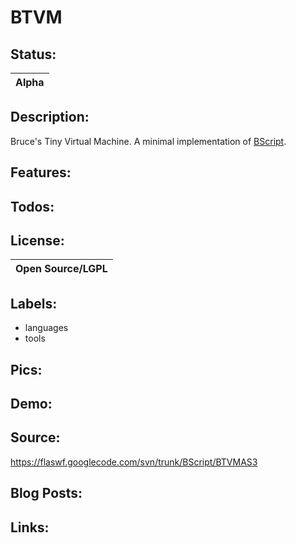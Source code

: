 # BTVM #

## Status: ##

|Alpha|
|:----|

## Description: ##
Bruce's Tiny Virtual Machine. A minimal implementation of [BScript](http://code.google.com/p/flaswf/wiki/B_script).

## Features: ##

## Todos: ##

## License: ##

|Open Source/LGPL|
|:---------------|

## Labels: ##
  * languages
  * tools
## Pics: ##

## Demo: ##

## Source: ##
https://flaswf.googlecode.com/svn/trunk/BScript/BTVMAS3

## Blog Posts: ##

## Links: ##